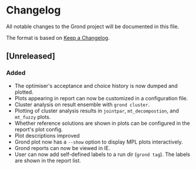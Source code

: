 # Changelog
All notable changes to the Grond project will be documented in this file.

The format is based on [Keep a Changelog](https://keepachangelog.com/en/1.0.0/).

## [Unreleased]
### Added
- The optimiser's acceptance and choice history is now dumped and plotted.
- Plots appearing in report can now be customized in a configuration file.
- Cluster analysis on result ensemble with `grond cluster`.
- Plotting of cluster analysis results in `jointpar`, `mt_decompostion`, and 
  `mt_fuzzy` plots.
- Whether reference solutions are shown in plots can be configured in the
  report's plot config.
- Plot descriptions improved
- Grond plot now has a `--show` option to display MPL plots interactively.
- Grond reports can now be viewed in IE.
- User can now add self-defined labels to a run dir (`grond tag`). The labels
  are shown in the report list.
